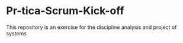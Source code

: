 # Pr-tica-Scrum-Kick-off
This repository is an exercise for the discipline analysis and project of systems
